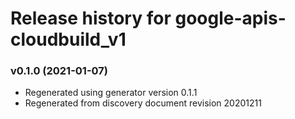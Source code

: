 # Release history for google-apis-cloudbuild_v1

### v0.1.0 (2021-01-07)

* Regenerated using generator version 0.1.1
* Regenerated from discovery document revision 20201211

